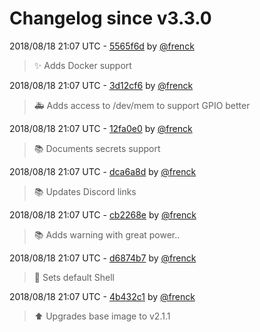 # Changelog since v3.3.0

2018/08/18 21:07 UTC - [5565f6d](https://github.com/hassio-addons/addon-ssh/commit/5565f6df414dfced3deb9dda3874a9c831e77571) by [@frenck](https://github.com/frenck)
> :sparkles: Adds Docker support 

2018/08/18 21:07 UTC - [3d12cf6](https://github.com/hassio-addons/addon-ssh/commit/3d12cf621f55dbb83e9a50dbc94438cb6b1c987f) by [@frenck](https://github.com/frenck)
> :ambulance: Adds access to /dev/mem to support GPIO better 

2018/08/18 21:07 UTC - [12fa0e0](https://github.com/hassio-addons/addon-ssh/commit/12fa0e0feddd7e04460a244e93b9a76cfdc2ae51) by [@frenck](https://github.com/frenck)
> :books: Documents secrets support 

2018/08/18 21:07 UTC - [dca6a8d](https://github.com/hassio-addons/addon-ssh/commit/dca6a8d626cb33e8d16d35f1b2b536b6e06caabb) by [@frenck](https://github.com/frenck)
> :books: Updates Discord links 

2018/08/18 21:07 UTC - [cb2268e](https://github.com/hassio-addons/addon-ssh/commit/cb2268ee18c565a73daced72641e7a17eaa363cd) by [@frenck](https://github.com/frenck)
> :books: Adds warning with great power.. 

2018/08/18 21:07 UTC - [d6874b7](https://github.com/hassio-addons/addon-ssh/commit/d6874b7036d31c56b3777cf8f1b6b9f6c2b43fd4) by [@frenck](https://github.com/frenck)
> :whale: Sets default Shell 

2018/08/18 21:07 UTC - [4b432c1](https://github.com/hassio-addons/addon-ssh/commit/4b432c1736af4cbad5cc63b89a5004af87650c22) by [@frenck](https://github.com/frenck)
> :arrow_up: Upgrades base image to v2.1.1 

